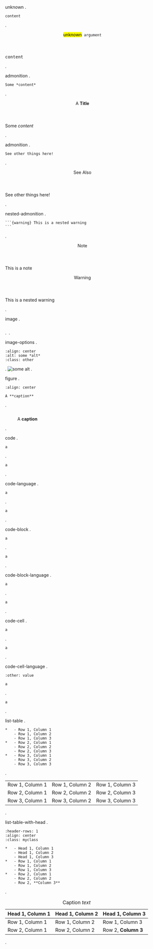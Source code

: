 unknown
.
```{unknown} argument
content
```
.
<aside class="directive-unhandled">
<header><mark>unknown</mark><code> argument</code></header>
<pre>content
</pre></aside>
.

admonition
.
```{admonition} A **Title**
Some *content*
```
.
<aside class="admonition">
<header class="admonition-title">A <strong>Title</strong></header>
<p>Some <em>content</em></p>
</aside>
.

admonition
.
```{seealso}
See other things here!
```
.
<aside class="admonition seealso">
<header class="admonition-title">See Also</header>
<p>See other things here!</p>
</aside>
.

nested-admonition
.
````{note} This is a note
```{warning} This is a nested warning
```
````
.
<aside class="admonition note">
<header class="admonition-title">Note</header>
<p>This is a note</p>
<aside class="admonition warning">
<header class="admonition-title">Warning</header>
<p>This is a nested warning</p>
</aside>
</aside>
.

image
.
```{image} https://via.placeholder.com/150
```
.
<img src="https://via.placeholder.com/150" alt="">
.

image-options
.
```{image} https://via.placeholder.com/150
:align: center
:alt: some *alt*
:class: other
```
.
<img src="https://via.placeholder.com/150" alt="some alt" class="align-center other">
.

figure
.
```{figure} https://via.placeholder.com/150
:align: center

A **caption**
```
.
<figure class="align-center"><img src="https://via.placeholder.com/150" alt="" class="align-center"><figcaption><p>A <strong>caption</strong></p>
</figcaption></figure>
.

code
.
```{code}
a
```
.
<pre><code>a
</code></pre>
.

code-language
.
```{code} python
a
```
.
<pre><code class="language-python">a
</code></pre>
.

code-block
.
```{code-block}
a
```
.
<pre><code>a
</code></pre>
.

code-block-language
.
```{code-block} python
a
```
.
<pre><code class="language-python">a
</code></pre>
.

code-cell
.
```{code-cell}
a
```
.
<pre><code>a
</code></pre>
.

code-cell-language
.
```{code-cell} python
:other: value

a
```
.
<pre><code class="language-python">a
</code></pre>
.

list-table
.
```{list-table}
*   - Row 1, Column 1
    - Row 1, Column 2
    - Row 1, Column 3
*   - Row 2, Column 1
    - Row 2, Column 2
    - Row 2, Column 3
*   - Row 3, Column 1
    - Row 3, Column 2
    - Row 3, Column 3
```
.
<table><tbody><tr><td>Row 1, Column 1</td><td>Row 1, Column 2</td><td>Row 1, Column 3</td></tr><tr><td>Row 2, Column 1</td><td>Row 2, Column 2</td><td>Row 2, Column 3</td></tr><tr><td>Row 3, Column 1</td><td>Row 3, Column 2</td><td>Row 3, Column 3</td></tr></tbody></table>
.

list-table-with-head
.
```{list-table}  Caption *text*
:header-rows: 1
:align: center
:class: myclass

*   - Head 1, Column 1
    - Head 1, Column 2
    - Head 1, Column 3
*   - Row 1, Column 1
    - Row 1, Column 2
    - Row 1, Column 3
*   - Row 2, Column 1
    - Row 2, Column 2
    - Row 2, **Column 3**
```
.
<table class="align-center myclass"><caption>Caption <em>text</em></caption><thead><tr><th>Head 1, Column 1</th><th>Head 1, Column 2</th><th>Head 1, Column 3</th></tr></thead><tbody><tr><td>Row 1, Column 1</td><td>Row 1, Column 2</td><td>Row 1, Column 3</td></tr><tr><td>Row 2, Column 1</td><td>Row 2, Column 2</td><td>Row 2, <strong>Column 3</strong></td></tr></tbody></table>
.

